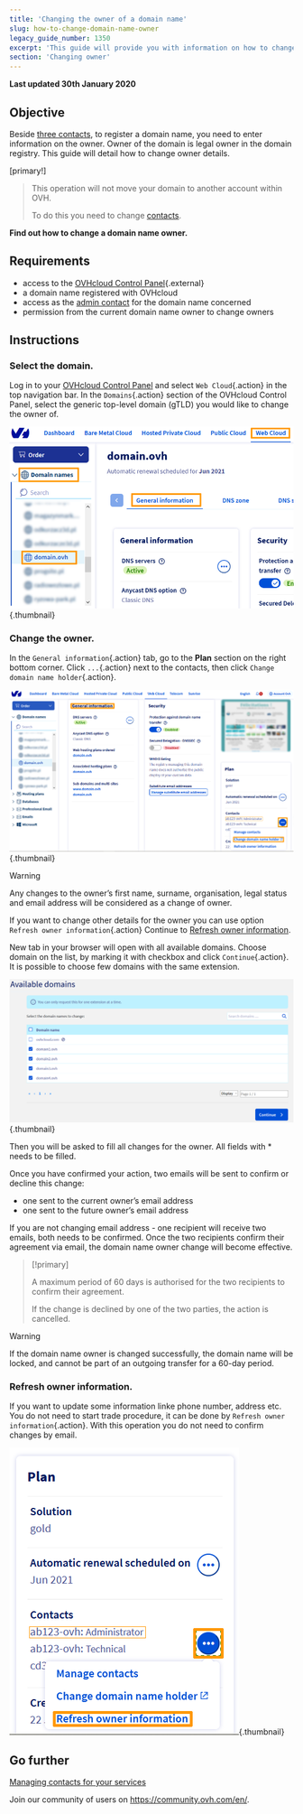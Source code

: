 ```yaml
---
title: 'Changing the owner of a domain name'
slug: how-to-change-domain-name-owner
legacy_guide_number: 1350
excerpt: 'This guide will provide you with information on how to change the owner of a domain name.'
section: 'Changing owner'
---
```


**Last updated 30th January 2020**

## Objective

Beside [three contacts](https://docs.ovh.com/gb/en/customer/managing-contacts/), to register a domain name, you need to enter information on the owner. Owner of the domain is legal owner in the domain registry. This guide will detail how to change owner details.


[primary!]
>This operation will not move your domain to another account within OVH.
>
>To do this you need to change [contacts](https://docs.ovh.com/gb/en/customer/managing-contacts/).

**Find out how to change a domain name owner.**

## Requirements

- access to the [OVHcloud Control Panel](https://www.ovh.com/manager/web){.external}
- a domain name registered with OVHcloud
- access as the [admin contact](https://docs.ovh.com/gb/en/customer/managing-contacts/) for the domain name concerned
- permission from the current domain name owner to change owners

## Instructions

### Select the domain.
Log in to your [OVHcloud Control Panel](https://www.ovh.com/auth/?action=gotomanager) and select `Web Cloud`{.action} in the top navigation bar. In the `Domains`{.action} section of the OVHcloud Control Panel, select the generic top-level domain (gTLD) you would like to change the owner of.


![hosting](images/SS_2.png){.thumbnail}


### Change the owner.
In the `General information`{.action} tab, go to the **Plan** section on the right bottom corner.  Click `...`{.action} next to the contacts, then click `Change domain name holder`{.action}.


![hosting](images/3652-2.png){.thumbnail}


> [!warning]
>
> Any changes to the owner’s first name, surname, organisation, legal status and email address will be
> considered as a change of owner.
> 
> If you want to change other details for the owner you can use option `Refresh owner information`{.action} 
> Continue to [Refresh owner information](./#refresh-owner-information).

New tab in your browser will open with all available domains. Choose domain on the list, by marking it with checkbox and click `Continue`{.action}. It is possible to choose few domains with the same extension.

![hosting](images/3657.PNG){.thumbnail}

Then you will be asked to fill all changes for the owner. All fields with * needs to be filled. 


Once you have confirmed your action, two emails will be sent to confirm or decline this change:

- one sent to the current owner’s email address
- one sent to the future owner’s email address

If you are not changing email address - one recipient will receive two emails, both needs to be confirmed.
Once the two recipients confirm their agreement via email, the domain name owner change will become effective.



> [!primary]
>
> 
> A maximum period of 60 days is authorised for the two recipients to confirm their agreement.
> 
> If the change is declined by one of the two parties, the action is cancelled.
> 
> 



> [!warning]
>
> If the domain name owner is changed successfully, the domain name will be
> locked, and cannot be part of an outgoing transfer for a 60-day period.
> 

### Refresh owner information.

If you want to update some information linke phone number, address etc. You do not need to start trade procedure, it can be done by `Refresh owner information`{.action}. With this operation you do not need to confirm changes by email. 

![hosting](images/3658.png){.thumbnail}




## Go further

[Managing contacts for your services](https://docs.ovh.com/gb/en/customer/managing-contacts/)

Join our community of users on https://community.ovh.com/en/.
